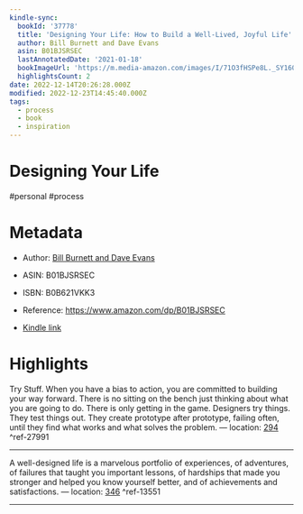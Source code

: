 ```yaml
---
kindle-sync:
  bookId: '37778'
  title: 'Designing Your Life: How to Build a Well-Lived, Joyful Life'
  author: Bill Burnett and Dave Evans
  asin: B01BJSRSEC
  lastAnnotatedDate: '2021-01-18'
  bookImageUrl: 'https://m.media-amazon.com/images/I/71O3fHSPe8L._SY160.jpg'
  highlightsCount: 2
date: 2022-12-14T20:26:28.000Z
modified: 2022-12-23T14:45:40.000Z
tags:
  - process
  - book
  - inspiration
---
```

# Designing Your Life

#personal #process

# Metadata

* Author: [Bill Burnett and Dave Evans](https://www.amazon.com/Bill-Burnett/e/B01KVOW2RS/ref=dp_byline_cont_ebooks_1)

* ASIN: B01BJSRSEC

* ISBN: B0B621VKK3

* Reference: <https://www.amazon.com/dp/B01BJSRSEC>

* [Kindle link](kindle://book?action=open&asin=B01BJSRSEC)

# Highlights

Try Stuff. When you have a bias to action, you are committed to building your way forward. There is no sitting on the bench just thinking about what you are going to do. There is only getting in the game. Designers try things. They test things out. They create prototype after prototype, failing often, until they find what works and what solves the problem. — location: [294](kindle://book?action=open&asin=B01BJSRSEC&location=294) ^ref-27991

---

A well-designed life is a marvelous portfolio of experiences, of adventures, of failures that taught you important lessons, of hardships that made you stronger and helped you know yourself better, and of achievements and satisfactions. — location: [346](kindle://book?action=open&asin=B01BJSRSEC&location=346) ^ref-13551

---
